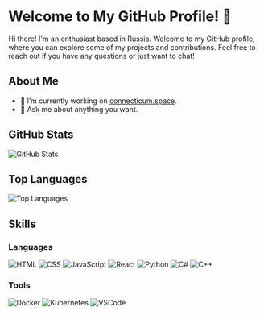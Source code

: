 # Welcome to My GitHub Profile! 👋

Hi there! I'm an enthusiast based in Russia. Welcome to my GitHub profile, where you can explore some of my projects and contributions. Feel free to reach out if you have any questions or just want to chat!

## About Me

- 🌱 I’m currently working on [connecticum.space](https://github.com/connecticum).
- 💬 Ask me about anything you want.

## GitHub Stats

![GitHub Stats](https://github-readme-stats.vercel.app/api?username=yourusername&show_icons=true&theme=dark)

## Top Languages

![Top Languages](https://github-readme-stats.vercel.app/api/top-langs/?username=yourusername&layout=compact&theme=dark)

## Skills

### Languages
![HTML](https://img.shields.io/badge/-HTML-orange?style=flat&logo=html5&logoColor=white)
![CSS](https://img.shields.io/badge/-CSS-blue?style=flat&logo=css3&logoColor=white)
![JavaScript](https://img.shields.io/badge/-JavaScript-yellow?style=flat&logo=javascript&logoColor=white)
![React](https://img.shields.io/badge/-React-blue?style=flat&logo=react&logoColor=white)
![Python](https://img.shields.io/badge/-Python-green?style=flat&logo=python&logoColor=white)
![C#](https://img.shields.io/badge/-C%23-blue?style=flat&logo=c-sharp&logoColor=white)
![C++](https://img.shields.io/badge/-C++-blue?style=flat&logo=c%2B%2B&logoColor=white)

### Tools
![Docker](https://img.shields.io/badge/-Docker-blue?style=flat&logo=docker&logoColor=white)
![Kubernetes](https://img.shields.io/badge/-Kubernetes-blue?style=flat&logo=kubernetes&logoColor=white)
![VSCode](https://img.shields.io/badge/-VSCode-blue?style=flat&logo=visual-studio-code&logoColor=white)

